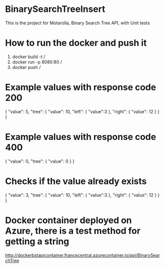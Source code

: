 # BinarySearchTreeInsert
This is the project for Motarolla, Binary Search Tree API, with Unit tests

# How to run the docker and push it

1. docker build -t <docker-id>/<docker-image-name>
2. docker run -p 8080:80 <docker-id>/<docker-image-name>
3. docker push <docker-id>/<docker-image-name>


# Example values with response code 200

{
  "value": 5,
  "tree": {
    "value": 10,
    "left": {
      "value":3
    },
    "right": {
      "value": 12
    }
  }
}

# Example values with response code 400

{
  "value": 0,
  "tree": {
    "value": 0
  }
}

# Checks if the value already exists

{
  "value": 3,
  "tree": {
    "value": 10,
    "left": {
      "value":3
    },
    "right": {
      "value": 12
    }
  }
}


# Docker container deployed on Azure, there is a test method for getting a string

http://dockerbstapicontainer.francecentral.azurecontainer.io/api/BinarySearchTree